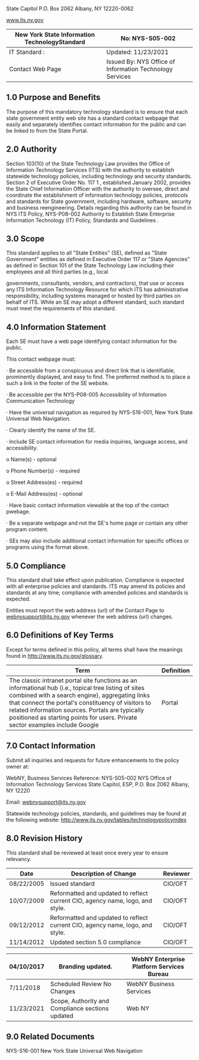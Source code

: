 
<!-- image -->

State Capitol P.O. Box 2062 Albany, NY 12220-0062

www.its.ny.gov


| New York State Information TechnologyStandard   | No:  NYS-S05-002                                           |
|-------------------------------------------------|------------------------------------------------------------|
| IT Standard :                                   | Updated:  11/23/2021                                       |
| Contact Web Page                                | Issued By:  NYS Office of Information  Technology Services |

## 1.0 Purpose and Benefits

The purpose of this mandatory technology standard is to ensure that each state government entity web site has a standard contact webpage that easily and separately identifies contact information for the public and can be linked to from the State Portal.

## 2.0 Authority

Section 103(10) of the State Technology Law provides the Office of Information Technology Services (ITS) with the authority to establish statewide technology policies, including technology and security standards. Section 2 of Executive Order No. 117 1 , established January 2002, provides the State Chief Information Officer with the authority to oversee, direct and coordinate the establishment of information technology policies, protocols and standards for State government, including hardware, software, security and business reengineering. Details regarding this authority can be found in NYS ITS Policy, NYS-P08-002 Authority to Establish State Enterprise Information Technology (IT) Policy, Standards and Guidelines .

## 3.0 Scope

This standard applies to all "State Entities" (SE), defined as "State Government" entities as defined in Executive Order 117 or "State Agencies" as defined in Section 101 of the State Technology Law including their employees and all third parties (e.g., local

governments, consultants, vendors, and contractors), that use or access any ITS Information Technology Resource for which ITS has administrative responsibility, including systems managed or hosted by third parties on behalf of ITS. While an SE may adopt a different standard, such standard must meet the requirements of this standard.

## 4.0 Information Statement

Each SE must have a web page identifying contact information for the public.

This contact webpage must:

· Be accessible from a conspicuous and direct link that is identifiable, prominently displayed, and easy to find. The preferred method is to place a such a link in the footer of the SE website.

· Be accessible per the NYS-P08-005 Accessibility of Information Communication Technology

· Have the universal navigation as required by NYS-S16-001, New York State Universal Web Navigation.

· Clearly identify the name of the SE.

· Include SE contact information for media inquiries, language access, and accessibility.

o Name(s) - optional

o Phone Number(s) - required

o Street Address(es) - required

o E-Mail Address(es) - optional

· Have basic contact information viewable at the top of the contact pwebage.

· Be a separate webpage and not the SE's home page or contain any other program content.

· SEs may also include additional contact information for specific offices or programs using the format above.

## 5.0 Compliance

This standard shall take effect upon publication. Compliance is expected with all enterprise policies and standards. ITS may amend its policies and standards at any time; compliance with amended policies and standards is expected.

Entities must report the web address (url) of the Contact Page to webnysupport@its.ny.gov whenever the web address (url) changes.

## 6.0 Definitions of Key Terms

Except for terms defined in this policy, all terms shall have the meanings found in http://www.its.ny.gov/glossary.


| Term                                                                                                                                                                                                                                                                                                                                                   | Definition   |
|--------------------------------------------------------------------------------------------------------------------------------------------------------------------------------------------------------------------------------------------------------------------------------------------------------------------------------------------------------|--------------|
| The classic intranet portal site functions as an informational hub (i.e.,  topical tree listing of sites combined with a search engine),  aggregating links that connect the portal's constituency of visitors to  related information sources. Portals are typically positioned as  starting points for users. Private sector examples include Google | Portal       |

## 7.0 Contact Information

Submit all inquiries and requests for future enhancements to the policy owner at:

WebNY, Business Services Reference: NYS-S05-002 NYS Office of Information Technology Services State Capitol, ESP, P.O. Box 2062 Albany, NY 12220

Email: webnysupport@its.ny.gov

Statewide technology policies, standards, and guidelines may be found at the following website: http://www.its.ny.gov/tables/technologypolicyindex

## 8.0 Revision History

This standard shall be reviewed at least once every year to ensure relevancy.


| Date$_{  }$   | Description of Change                                                           | Reviewer   |
|---------------|---------------------------------------------------------------------------------|------------|
| 08/22/2005    | Issued standard                                                                 | CIO/OFT    |
| 10/07/2009    | Reformatted and updated to reflect  current CIO, agency name, logo, and  style. | CIO/OFT    |
| 09/12/2012    | Reformatted and updated to reflect  current CIO, agency name, logo, and  style. | CIO/OFT    |
| 11/14/2012    | Updated section 5.0 compliance                                                  | CIO/OFT    |


| 04/10/2017   | Branding updated.                                    | WebNY Enterprise  Platform Services  Bureau   |
|--------------|------------------------------------------------------|-----------------------------------------------|
| 7/11/2018    | Scheduled Review No Changes                          | WebNY Business Services                       |
| 11/23/2021   | Scope,  Authority  and  Compliance  sections updated | Web NY                                        |

## 9.0 Related Documents

NYS-S16-001 New York State Universal Web Navigation